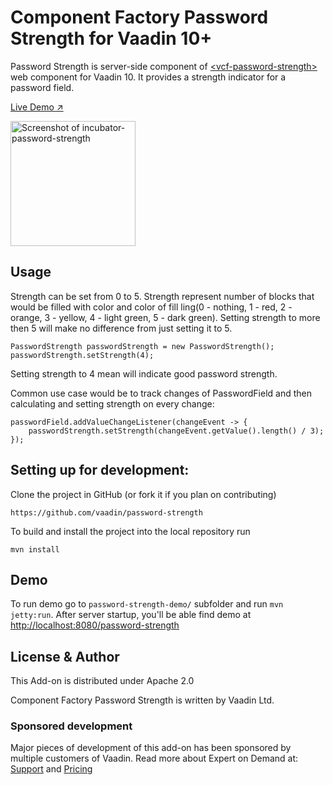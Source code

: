 # Component Factory Password Strength for Vaadin 10+

Password Strength is server-side component of [&lt;vcf-password-strength&gt;](https://github.com/vaadin-component-factory/vcf-password-strength) web component for Vaadin 10. 
It provides a strength indicator for a password field. 

[Live Demo ↗](https://incubator.app.fi/password-strength-demo/password-strength)

[<img src="https://raw.githubusercontent.com/vaadin/incubator-password-strength/master/screenshot.gif" width="200" alt="Screenshot of incubator-password-strength">](https://vaadin.com/directory/component/vaadin-component-factoryvcf-password-strength)

## Usage

Strength can be set from 0 to 5. Strength represent number of blocks that would be filled with color and color of fill
ling(0 - nothing, 1 - red, 2 - orange, 3 - yellow, 4 - light green, 5 - dark green). Setting strength to more then 5 will make no difference from just setting it to 5.

```
PasswordStrength passwordStrength = new PasswordStrength();
passwordStrength.setStrength(4);
```
Setting strength to 4 mean will indicate good password strength. 

Common use case would be to track changes of PasswordField and then calculating and setting strength on every change: 
```
passwordField.addValueChangeListener(changeEvent -> {
    passwordStrength.setStrength(changeEvent.getValue().length() / 3);
});
```  


## Setting up for development:

Clone the project in GitHub (or fork it if you plan on contributing)

```
https://github.com/vaadin/password-strength
```

To build and install the project into the local repository run 

```mvn install ```


## Demo
To run demo go to `password-strength-demo/` subfolder and run `mvn jetty:run`.
After server startup, you'll be able find demo at [http://localhost:8080/password-strength](http://localhost:8080/password-strength)


## License & Author

This Add-on is distributed under Apache 2.0

Component Factory Password Strength is written by Vaadin Ltd.

### Sponsored development
Major pieces of development of this add-on has been sponsored by multiple customers of Vaadin. Read more  about Expert on Demand at: [Support](https://vaadin.com/support) and  [Pricing](https://vaadin.com/pricing)
